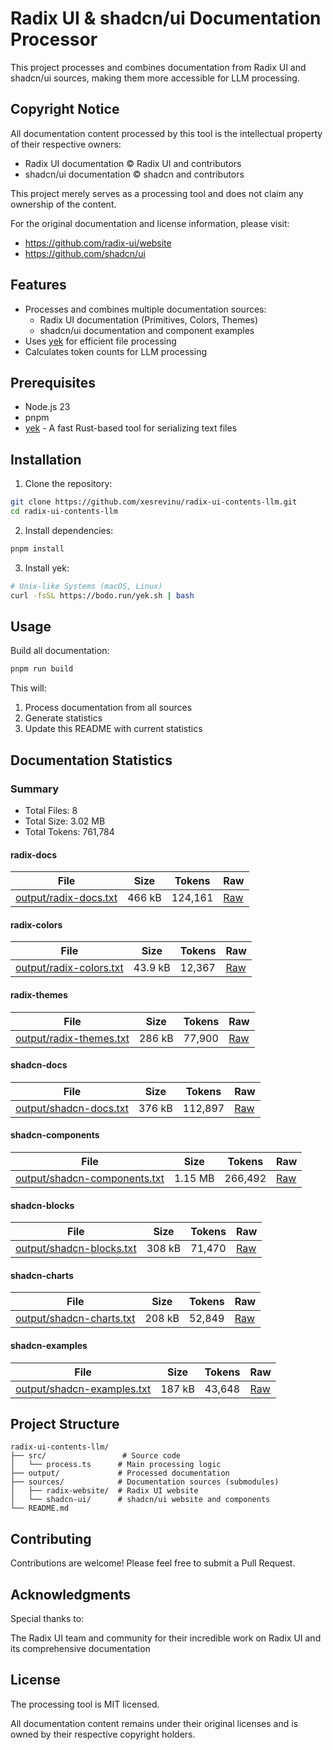 # Radix UI & shadcn/ui Documentation Processor

This project processes and combines documentation from Radix UI and shadcn/ui sources, making them more accessible for LLM processing.

## Copyright Notice

All documentation content processed by this tool is the intellectual property of their respective owners:
- Radix UI documentation © Radix UI and contributors
- shadcn/ui documentation © shadcn and contributors

This project merely serves as a processing tool and does not claim any ownership of the content.

For the original documentation and license information, please visit:
- https://github.com/radix-ui/website
- https://github.com/shadcn/ui

## Features

- Processes and combines multiple documentation sources:
  - Radix UI documentation (Primitives, Colors, Themes)
  - shadcn/ui documentation and component examples
- Uses [yek](https://github.com/bodo-run/yek) for efficient file processing
- Calculates token counts for LLM processing

## Prerequisites

- Node.js 23
- pnpm
- [yek](https://github.com/bodo-run/yek) - A fast Rust-based tool for serializing text files

## Installation

1. Clone the repository:
```bash
git clone https://github.com/xesrevinu/radix-ui-contents-llm.git
cd radix-ui-contents-llm
```

2. Install dependencies:
```bash
pnpm install
```

3. Install yek:
```bash
# Unix-like Systems (macOS, Linux)
curl -fsSL https://bodo.run/yek.sh | bash
```

## Usage

Build all documentation:
```bash
pnpm run build
```

This will:
1. Process documentation from all sources
2. Generate statistics
3. Update this README with current statistics

<!-- STATS_START -->
## Documentation Statistics

### Summary

- Total Files: 8
- Total Size: 3.02 MB
- Total Tokens: 761,784

#### radix-docs

| File | Size | Tokens | Raw |
| --- | --- | --- | --- |
| [output/radix-docs.txt](https://github.com/xesrevinu/radix-ui-contents-llm/blob/main/output/radix-docs.txt) | 466 kB | 124,161 | [Raw](https://raw.githubusercontent.com/xesrevinu/radix-ui-contents-llm/main/output/radix-docs.txt) |

#### radix-colors

| File | Size | Tokens | Raw |
| --- | --- | --- | --- |
| [output/radix-colors.txt](https://github.com/xesrevinu/radix-ui-contents-llm/blob/main/output/radix-colors.txt) | 43.9 kB | 12,367 | [Raw](https://raw.githubusercontent.com/xesrevinu/radix-ui-contents-llm/main/output/radix-colors.txt) |

#### radix-themes

| File | Size | Tokens | Raw |
| --- | --- | --- | --- |
| [output/radix-themes.txt](https://github.com/xesrevinu/radix-ui-contents-llm/blob/main/output/radix-themes.txt) | 286 kB | 77,900 | [Raw](https://raw.githubusercontent.com/xesrevinu/radix-ui-contents-llm/main/output/radix-themes.txt) |

#### shadcn-docs

| File | Size | Tokens | Raw |
| --- | --- | --- | --- |
| [output/shadcn-docs.txt](https://github.com/xesrevinu/radix-ui-contents-llm/blob/main/output/shadcn-docs.txt) | 376 kB | 112,897 | [Raw](https://raw.githubusercontent.com/xesrevinu/radix-ui-contents-llm/main/output/shadcn-docs.txt) |

#### shadcn-components

| File | Size | Tokens | Raw |
| --- | --- | --- | --- |
| [output/shadcn-components.txt](https://github.com/xesrevinu/radix-ui-contents-llm/blob/main/output/shadcn-components.txt) | 1.15 MB | 266,492 | [Raw](https://raw.githubusercontent.com/xesrevinu/radix-ui-contents-llm/main/output/shadcn-components.txt) |

#### shadcn-blocks

| File | Size | Tokens | Raw |
| --- | --- | --- | --- |
| [output/shadcn-blocks.txt](https://github.com/xesrevinu/radix-ui-contents-llm/blob/main/output/shadcn-blocks.txt) | 308 kB | 71,470 | [Raw](https://raw.githubusercontent.com/xesrevinu/radix-ui-contents-llm/main/output/shadcn-blocks.txt) |

#### shadcn-charts

| File | Size | Tokens | Raw |
| --- | --- | --- | --- |
| [output/shadcn-charts.txt](https://github.com/xesrevinu/radix-ui-contents-llm/blob/main/output/shadcn-charts.txt) | 208 kB | 52,849 | [Raw](https://raw.githubusercontent.com/xesrevinu/radix-ui-contents-llm/main/output/shadcn-charts.txt) |

#### shadcn-examples

| File | Size | Tokens | Raw |
| --- | --- | --- | --- |
| [output/shadcn-examples.txt](https://github.com/xesrevinu/radix-ui-contents-llm/blob/main/output/shadcn-examples.txt) | 187 kB | 43,648 | [Raw](https://raw.githubusercontent.com/xesrevinu/radix-ui-contents-llm/main/output/shadcn-examples.txt) |


<!-- STATS_END -->

## Project Structure

```
radix-ui-contents-llm/
├── src/                 # Source code
│   └── process.ts      # Main processing logic
├── output/             # Processed documentation
├── sources/            # Documentation sources (submodules)
│   ├── radix-website/  # Radix UI website
│   └── shadcn-ui/      # shadcn/ui website and components
└── README.md
```

## Contributing

Contributions are welcome! Please feel free to submit a Pull Request.

## Acknowledgments

Special thanks to:

The Radix UI team and community for their incredible work on Radix UI and its comprehensive documentation

## License

The processing tool is MIT licensed.

All documentation content remains under their original licenses and is owned by their respective copyright holders.
